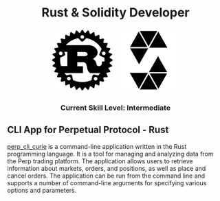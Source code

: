 <h1 align="center">Rust & Solidity Developer</h1>

<p align="center"><img height="150" src="https://github.com/brendanwenzel/brendanwenzel/blob/main/rustlogo.png" /> <img height="150" src="https://github.com/brendanwenzel/brendanwenzel/blob/main/soliditylogo.png" /></p>

<h3 align="center">Current Skill Level: Intermediate</h3>

## CLI App for Perpetual Protocol - Rust
[perp_cli_curie](https://github.com/brendanwenzel/perp_cli_curie) is a command-line application written in the Rust programming language. It is a tool for managing and analyzing data from the Perp trading platform. The application allows users to retrieve information about markets, orders, and positions, as well as place and cancel orders. The application can be run from the command line and supports a number of command-line arguments for specifying various options and parameters.
